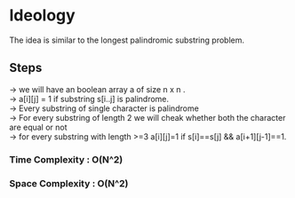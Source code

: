 # Ideology
 The idea is similar to the longest palindromic substring problem.
## Steps
-> we will have an boolean array a of size n x n . <br> -> a[i][j] = 1 if substring s[i..j] is palindrome. <br> -> Every substring of single character is palindrome <br>-> For every substring of length 2 we will cheak whether both the character are equal or not <br> -> for every substring with length >=3 a[i][j]=1 if s[i]==s[j] && a[i+1][j-1]==1.

### Time Complexity : O(N^2)
### Space Complexity : O(N^2)
